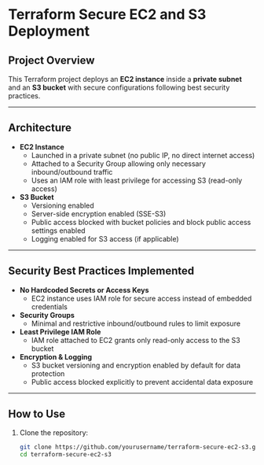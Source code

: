 # Terraform Secure EC2 and S3 Deployment

## Project Overview

This Terraform project deploys an **EC2 instance** inside a **private subnet** and an **S3 bucket** with secure configurations following best security practices.

---

## Architecture

- **EC2 Instance**
  - Launched in a private subnet (no public IP, no direct internet access)
  - Attached to a Security Group allowing only necessary inbound/outbound traffic
  - Uses an IAM role with least privilege for accessing S3 (read-only access)
- **S3 Bucket**
  - Versioning enabled
  - Server-side encryption enabled (SSE-S3)
  - Public access blocked with bucket policies and block public access settings enabled
  - Logging enabled for S3 access (if applicable)

---

## Security Best Practices Implemented

- **No Hardcoded Secrets or Access Keys**
  - EC2 instance uses IAM role for secure access instead of embedded credentials
- **Security Groups**
  - Minimal and restrictive inbound/outbound rules to limit exposure
- **Least Privilege IAM Role**
  - IAM role attached to EC2 grants only read-only access to the S3 bucket
- **Encryption & Logging**
  - S3 bucket versioning and encryption enabled by default for data protection
  - Public access blocked explicitly to prevent accidental data exposure

---

## How to Use

1. Clone the repository:
   ```bash
   git clone https://github.com/yourusername/terraform-secure-ec2-s3.git
   cd terraform-secure-ec2-s3
